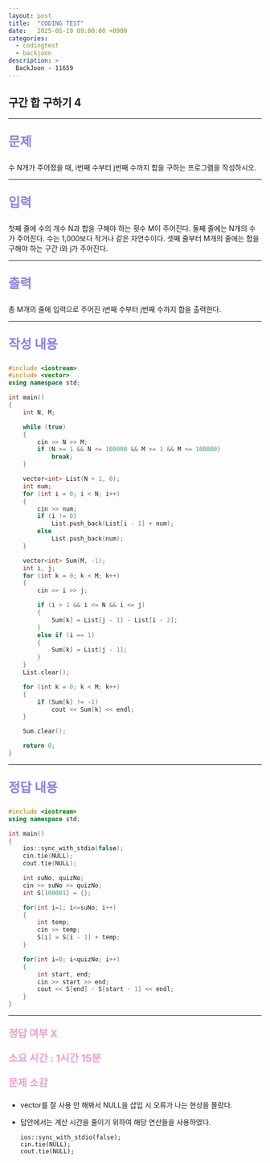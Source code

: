 ```yaml
---
layout: post
title:  "CODING TEST"
date:   2025-05-19 09:00:00 +0900
categories:
  - codingtest
  - backjoon
description: >
  BackJoon - 11659
---
```

## 구간 합 구하기 4

---

<p style = "color:#8f7cee; font-size:25px; font-weight:bold">
문제
</p>

수 N개가 주어졌을 때, i번째 수부터 j번째 수까지 합을 구하는 프로그램을 작성하시오.

---

<p style = "color:#8f7cee; font-size:25px; font-weight:bold">
입력
</p>

첫째 줄에 수의 개수 N과 합을 구해야 하는 횟수 M이 주어진다. 둘째 줄에는 N개의 수가 주어진다. 수는 1,000보다 작거나 같은 자연수이다. 셋째 줄부터 M개의 줄에는 합을 구해야 하는 구간 i와 j가 주어진다.

---

<p style = "color:#8f7cee; font-size:25px; font-weight:bold">
출력
</p>

총 M개의 줄에 입력으로 주어진 i번째 수부터 j번째 수까지 합을 출력한다.

---

<p style = "color:#8f7cee; font-size:25px; font-weight:bold">
작성 내용
</p>

```C++
#include <iostream>
#include <vector>
using namespace std;

int main()
{
	int N, M;

	while (true)
	{
		cin >> N >> M;
		if (N >= 1 && N <= 100000 && M >= 1 && M <= 100000)
			break;
	}

	vector<int> List(N + 1, 0);
	int num;
	for (int i = 0; i < N; i++)
	{
		cin >> num;
		if (i != 0)
			List.push_back(List[i - 1] + num);
		else
			List.push_back(num);
	}

	vector<int> Sum(M, -1);
	int i, j;
	for (int k = 0; k < M; k++)
	{
		cin >> i >> j;

		if (i > 1 && i <= N && i <= j)
		{
			Sum[k] = List[j - 1] - List[i - 2];
		}
		else if (i == 1)
		{
			Sum[k] = List[j - 1];
		}
	}
	List.clear();

	for (int k = 0; k < M; k++)
	{
		if (Sum[k] != -1)
			cout << Sum[k] << endl;
	}

	Sum.clear();

	return 0;
}
```

---

<p style = "color:#8f7cee; font-size:25px; font-weight:bold">
정답 내용
</p>

```C++
#include <iostream>
using namespace std;

int main()
{
	ios::sync_with_stdio(false);
	cin.tie(NULL);
	cout.tie(NULL);

	int suNo, quizNo;
	cin >> suNo >> quizNo;
	int S[100001] = {};

	for(int i=1; i<=suNo; i++)
	{
		int temp;
		cin >> temp;
		S[i] = S[i - 1] + temp;
	}

	for(int i=0; i<quizNo; i++)
	{
		int start, end;
		cin >> start >> end;
		cout << S[end] - S[start - 1] << endl;
	}
}
```

---

<p style = "color:#ed9ece; font-size:20px; font-weight:bold">
정답 여부 X
</p>

<p style = "color:#ed9ece; font-size:20px; font-weight:bold">
소요 시간 : 1시간 15분
</p>

<p style = "color:#ed9ece; font-size:20px; font-weight:bold">
문제 소감
</p>

- vector를 잘 사용 안 해봐서 NULL을 삽입 시 오류가 나는 현상을 몰랐다.

- 답안에서는 계산 시간을 줄이기 위하여 해당 연산들을 사용하였다.
	```
	ios::sync_with_stdio(false);
	cin.tie(NULL);
	cout.tie(NULL);
	```